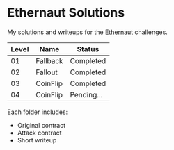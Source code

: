 # Ethernaut Solutions

My solutions and writeups for the [Ethernaut](https://ethernaut.openzeppelin.com/) challenges.

| Level | Name     | Status     |
| ----- | -------- | ---------- |
| 01    | Fallback | Completed  |
| 02    | Fallout  | Completed  |
| 03    | CoinFlip | Completed  |
| 04    | CoinFlip | Pending... |

Each folder includes:

- Original contract
- Attack contract
- Short writeup
